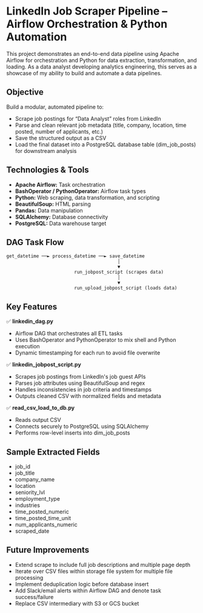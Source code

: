 # LinkedIn Job Scraper Pipeline – Airflow Orchestration & Python Automation
This project demonstrates an end-to-end data pipeline using Apache Airflow for orchestration and Python for data extraction, transformation, and loading. As a data analyst developing analytics engineering, this serves as a showcase of my ability to build and automate a data pipelines.

## Objective
Build a modular, automated pipeline to:

- Scrape job postings for “Data Analyst” roles from LinkedIn
- Parse and clean relevant job metadata (title, company, location, time posted, number of applicants, etc.)
- Save the structured output as a CSV
- Load the final dataset into a PostgreSQL database table (dim_job_posts) for downstream analysis

## Technologies & Tools
- **Apache Airflow:** Task orchestration
- **BashOperator / PythonOperator:** Airflow task types
- **Python:** Web scraping, data transformation, and scripting
- **BeautifulSoup:** HTML parsing
- **Pandas:** Data manipulation
- **SQLAlchemy:** Database connectivity
- **PostgreSQL:** Data warehouse target

## DAG Task Flow

```
get_datetime ──► process_datetime ──► save_datetime
                                         │
                                         ▼
                         run_jobpost_script (scrapes data)
                                         │
                                         ▼
                         run_upload_jobpost_script (loads data)
```

## Key Features
✅ **linkedin_dag.py**
- Airflow DAG that orchestrates all ETL tasks
- Uses BashOperator and PythonOperator to mix shell and Python execution
- Dynamic timestamping for each run to avoid file overwrite

✅ **linkedin_jobpost_script.py**
- Scrapes job postings from LinkedIn's job guest APIs
- Parses job attributes using BeautifulSoup and regex
- Handles inconsistencies in job criteria and timestamps
- Outputs cleaned CSV with normalized fields and metadata

✅ **read_csv_load_to_db.py**
- Reads output CSV
- Connects securely to PostgreSQL using SQLAlchemy
- Performs row-level inserts into dim_job_posts

## Sample Extracted Fields
- job_id
- job_title
- company_name
- location
- seniority_lvl
- employment_type
- industries
- time_posted_numeric
- time_posted_time_unit
- num_applicants_numeric
- scraped_date

## Future Improvements
- Extend scrape to include full job descriptions and multiple page depth
- Iterate over CSV files within storage file system for multiple file processing
- Implement deduplication logic before database insert
- Add Slack/email alerts within Airflow DAG and denote task success/failure
- Replace CSV intermediary with S3 or GCS bucket


